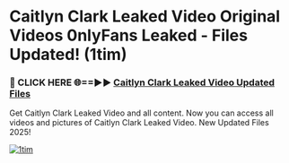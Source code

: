 # Caitlyn Clark Leaked Video Original Videos 0nlyFans Leaked - Files Updated! (1tim)

<h3>🔴 CLICK HERE 🌐==►► <a href="https://tinyurl.com/brd5kh86" rel="nofollow">Caitlyn Clark Leaked Video Updated Files</a></h3>

Get Caitlyn Clark Leaked Video and all content. Now you can access all videos and pictures of Caitlyn Clark Leaked Video. New Updated Files 2025!

[![1tim](https://i.imgur.com/K7sEzmb.gif)](https://tinyurl.com/brd5kh86)
